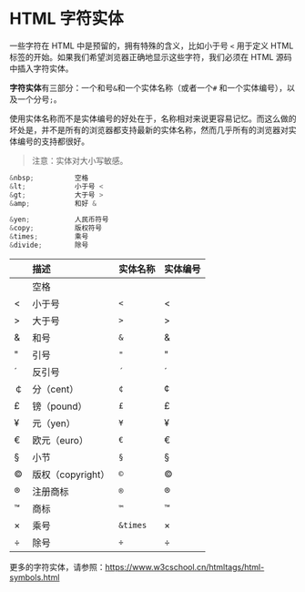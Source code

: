 # HTML 字符实体

一些字符在 HTML 中是预留的，拥有特殊的含义，比如小于号 `<` 用于定义 HTML 标签的开始。如果我们希望浏览器正确地显示这些字符，我们必须在 HTML 源码中插入字符实体。

**字符实体**有三部分：一个和号`&`和一个实体名称（或者一个`#` 和一个实体编号），以及一个分号`;`。

使用实体名称而不是实体编号的好处在于，名称相对来说更容易记忆。而这么做的坏处是，并不是所有的浏览器都支持最新的实体名称，然而几乎所有的浏览器对实体编号的支持都很好。

> 注意：实体对大小写敏感。

```js
&nbsp;			空格
&lt;			小于号 <
&gt;			大于号 >
&amp;           和好 &

&yen;			人民币符号
&copy;			版权符号
&times;			乘号
&divide;		除号
```

|      | 描述              | 实体名称 | 实体编号 |
| :--- | :---------------- | :------- | :------- |
|      | 空格              | ` `      | &#160;   |
| <    | 小于号            | `<`      | &#60;    |
| >    | 大于号            | `>`      | &#62;    |
| &    | 和号              | `&`      | &#38;    |
| "    | 引号              | `"`      | &#34;    |
| ´    | 反引号            | `´`      | &#180;   |
| ￠   | 分（cent）        | `¢`      | &#162;   |
| £    | 镑（pound）       | `£`      | &#163;   |
| ¥    | 元（yen）         | `¥`      | &#165;   |
| €    | 欧元（euro）      | `€`      | &#8364;  |
| §    | 小节              | `§`      | &#167;   |
| ©    | 版权（copyright） | `©`      | &#169;   |
| ®    | 注册商标          | `®`      | &#174;   |
| ™    | 商标              | `™`      | &#8482;  |
| ×    | 乘号              | `&times` | &#215;   |
| ÷    | 除号              | `÷`      | &#247;   |

更多的字符实体，请参照：https://www.w3cschool.cn/htmltags/html-symbols.html